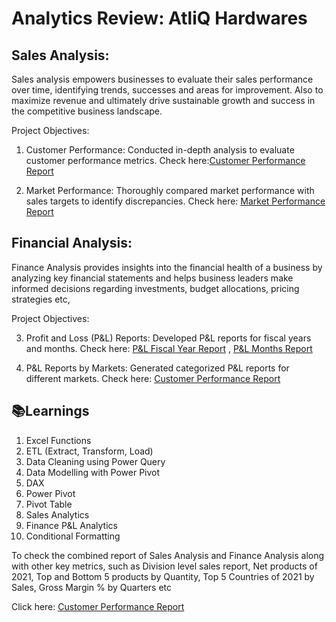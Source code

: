 
# Analytics Review: AtliQ Hardwares

## Sales Analysis:
Sales analysis empowers businesses to evaluate their sales performance over time, identifying trends, successes and areas for improvement. Also to maximize revenue and ultimately drive sustainable growth and success in the competitive business landscape.

Project Objectives:

1. Customer Performance: Conducted in-depth analysis to evaluate customer performance metrics. 
Check here:[Customer Performance Report](https://github.com/SameeraKota/Sales-and-Finance-Analytics-Excel/blob/main/Customer%20Sales%20Performance%20Report.pdf) 

2. Market Performance: Thoroughly compared market performance with sales targets to identify discrepancies.
Check here: [Market Performance Report](https://github.com/SameeraKota/Sales-and-Finance-Analytics-Excel/blob/main/Customer%20Sales%20Performance%20Report.pdf) 

## Financial Analysis:
Finance Analysis provides insights into the financial health of a business by analyzing key financial statements and helps business leaders make informed decisions regarding investments, budget allocations, pricing strategies etc,
  
Project Objectives:

3. Profit and Loss (P&L) Reports: Developed P&L reports for fiscal years and months.
Check here: [P&L Fiscal Year Report](https://github.com/SameeraKota/Sales-and-Finance-Analytics-Excel/blob/main/P%26L%20by%20Fiscal%20Years.pdf) , 
[P&L Months Report](https://github.com/SameeraKota/Sales-and-Finance-Analytics-Excel/blob/main/P%26L%20by%20Months.pdf) 

4. P&L Reports by Markets: Generated categorized P&L reports for different markets.
Check here: [Customer Performance Report](https://github.com/SameeraKota/Sales-and-Finance-Analytics-Excel/blob/main/P%26L%20for%20Markets.pdf)

## 📚Learnings

1. Excel Functions
2. ETL (Extract, Transform, Load)
3. Data Cleaning using Power Query
4. Data Modelling with Power Pivot
5. DAX 
6. Power Pivot
7. Pivot Table
8. Sales Analytics
9. Finance P&L Analytics
10. Conditional Formatting

To check the combined report of Sales Analysis and Finance Analysis along with other key metrics, such as Division level sales report, Net products of 2021, Top and Bottom 5 products by Quantity, Top 5 Countries of 2021 by Sales, Gross Margin % by Quarters etc

Click here: [Customer Performance Report](https://github.com/SameeraKota/Sales-and-Finance-Analytics-Excel/blob/main/Sales%20and%20Finance%20Analytics.pdf)

